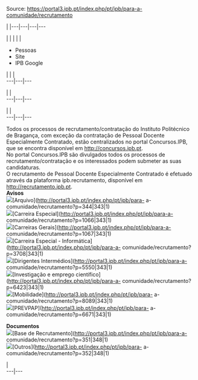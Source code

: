 Source: https://portal3.ipb.pt/index.php/pt/ipb/para-a-comunidade/recrutamento

| |---|---|---|---  
  
  

  

  
  
  
  
  
  
  
  
  
  
  
  
  
  
|   | |  | | 

  * Pessoas
  * Site
  * IPB Google

| | |   
---|---|---  
  
| |   
---|---|---  
  
| |   
---|---|---  
  
  
Todos os processos de recrutamento/contratação do Instituto Politécnico de
Bragança, com exceção da contratação de Pessoal Docente Especialmente
Contratado, estão centralizados no portal Concursos.IPB, que se encontra
disponível em [](http://concursos.ipb.pt)<http://concursos.ipb.pt>.  
No portal Concursos.IPB são divulgados todos os processos de
recrutamento/contratação e os interessados podem submeter as suas
candidaturas.  
O recrutamento de Pessoal Docente Especialmente Contratado é efetuado através
da plataforma ipb.recrutamento, disponível em
[](http://recrutamento.ipb.pt)<http://recrutamento.ipb.pt>.  
**Avisos**  
![](/plugins/content/webdocs/imagens/icons/pasta.gif)[Arquivo](http://portal3.ipb.pt/index.php/pt/ipb/para-
a-comunidade/recrutamento?p=344|343|1)  
![](/plugins/content/webdocs/imagens/icons/pasta.gif)[Carreira
Especial](http://portal3.ipb.pt/index.php/pt/ipb/para-a-
comunidade/recrutamento?p=1066|343|1)  
![](/plugins/content/webdocs/imagens/icons/pasta.gif)[Carreiras
Gerais](http://portal3.ipb.pt/index.php/pt/ipb/para-a-
comunidade/recrutamento?p=1067|343|1)  
![](/plugins/content/webdocs/imagens/icons/pasta.gif)[Carreira Especial -
Informática](http://portal3.ipb.pt/index.php/pt/ipb/para-a-
comunidade/recrutamento?p=3708|343|1)  
![](/plugins/content/webdocs/imagens/icons/pasta.gif)[Dirigentes
Intermédios](http://portal3.ipb.pt/index.php/pt/ipb/para-a-
comunidade/recrutamento?p=5550|343|1)  
![](/plugins/content/webdocs/imagens/icons/pasta.gif)[Investigação e emprego
científico](http://portal3.ipb.pt/index.php/pt/ipb/para-a-
comunidade/recrutamento?p=6423|343|1)  
![](/plugins/content/webdocs/imagens/icons/pasta.gif)[Mobilidade](http://portal3.ipb.pt/index.php/pt/ipb/para-
a-comunidade/recrutamento?p=8089|343|1)  
![](/plugins/content/webdocs/imagens/icons/pasta.gif)[PREVPAP](http://portal3.ipb.pt/index.php/pt/ipb/para-
a-comunidade/recrutamento?p=6671|343|1)  
  
  
**Documentos**  
![](/plugins/content/webdocs/imagens/icons/pasta.gif)[Base de
Recrutamento](http://portal3.ipb.pt/index.php/pt/ipb/para-a-
comunidade/recrutamento?p=351|348|1)  
![](/plugins/content/webdocs/imagens/icons/pasta.gif)[Outros](http://portal3.ipb.pt/index.php/pt/ipb/para-
a-comunidade/recrutamento?p=352|348|1)  
  
|  
---|---  
  
